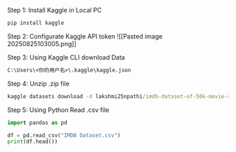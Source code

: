 Step 1: Install Kaggle in Local PC
```cmd
pip install kaggle
```

Step 2:  Configurate Kaggle API token
![[Pasted image 20250825103005.png]]

Step 3:  Using Kaggle CLI download Data
```cmd
C:\Users\<你的用户名>\.kaggle\kaggle.json
```

Step 4: Unzip  .zip file
```cmd
kaggle datasets download -d lakshmi25npathi/imdb-dataset-of-50k-movie-reviews
```

Step 5: Using Python Read .csv file
```python
import pandas as pd

df = pd.read_csv("IMDB Dataset.csv")
print(df.head())
```